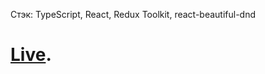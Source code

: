 Стэк: TypeScript, React, Redux Toolkit, react-beautiful-dnd

# [Live](https://thatv1n.github.io/taskCybernetically).